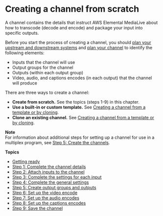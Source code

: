 # Creating a channel from scratch<a name="creating-channel-scratch"></a>

A channel contains the details that instruct AWS Elemental MediaLive about how to transcode \(decode and encode\) and package your input into specific outputs\.

Before you start the process of creating a channel, you should [plan your upstream and downstream systems](container-planning-workflow.md) and [plan your channel](planning-the-channel-in-workflow.md) to identify the following elements:
+ Inputs that the channel will use
+ Output groups for the channel
+ Outputs \(within each output group\)
+ Video, audio, and captions encodes \(in each output\) that the channel will produce

There are three ways to create a channel: 
+ **Create from scratch\.** See the topics \(steps 1\-9\) in this chapter\.
+ **Use a built\-in or custom template\.** See [Creating a channel from a template or by cloning](creating-channel-template-clone.md)\.
+ **Clone an existing channel\.** See [Creating a channel from a template or by cloning](creating-channel-template-clone.md)\. 

**Note**  
For information about additional steps for setting up a channel for use in a multiplex program, see [Step 5: Create the channels](setting-up-multiplex.md#create-multiplex-channels-step)\.

**Topics**
+ [Getting ready](creating-a-channel-getready.md)
+ [Step 1: Complete the channel details](creating-a-channel-step1.md)
+ [Step 2: Attach inputs to the channel](creating-a-channel-step2.md)
+ [Step 3: Complete the settings for each input](creating-a-channel-step2a.md)
+ [Step 4: Complete the general settings](creating-a-channel-step3.md)
+ [Step 5: Create output groups and outputs](creating-a-channel-step4.md)
+ [Step 6: Set up the video encode](creating-a-channel-step6.md)
+ [Step 7: Set up the audio encodes](creating-a-channel-step7.md)
+ [Step 8: Set up the captions encodes](creating-a-channel-step8.md)
+ [Step 9: Save the channel](creating-a-channel-step9.md)